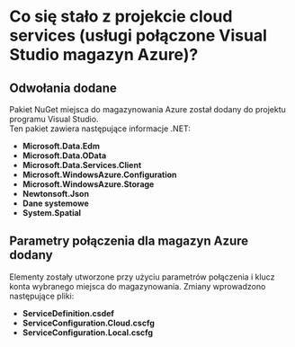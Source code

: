 <properties
    pageTitle="Co się stało z chmury usługi projektu? | Microsoft Azure | Usługi połączone programu Visual Studio"
    description="W tym artykule opisano, co się dzieje w chmurze projektu usług po łączenie się z kontem Azure miejsca do magazynowania przy użyciu programu Visual Studio połączenia usług"
    services="storage"
    documentationCenter=""
    authors="TomArcher"
    manager="douge"
    editor=""/>

<tags
    ms.service="storage"
    ms.workload="web"
    ms.tgt_pltfrm="vs-what-happened"
    ms.devlang="na"
    ms.topic="article"
    ms.date="08/15/2016"
    ms.author="tarcher"/>

# <a name="what-happened-to-my-cloud-services-project-visual-studio-azure-storage-connected-service"></a>Co się stało z projekcie cloud services (usługi połączone Visual Studio magazyn Azure)?

## <a name="references-added"></a>Odwołania dodane

Pakiet NuGet miejsca do magazynowania Azure został dodany do projektu programu Visual Studio.  
Ten pakiet zawiera następujące informacje .NET:

- **Microsoft.Data.Edm**
- **Microsoft.Data.OData**
- **Microsoft.Data.Services.Client**
- **Microsoft.WindowsAzure.Configuration**
- **Microsoft.WindowsAzure.Storage**
- **Newtonsoft.Json**
- **Dane systemowe**
- **System.Spatial**

## <a name="connection-string-for-azure-storage-added"></a>Parametry połączenia dla magazyn Azure dodany
Elementy zostały utworzone przy użyciu parametrów połączenia i klucz konta wybranego miejsca do magazynowania. Zmiany wprowadzono następujące pliki:

- **ServiceDefinition.csdef**
- **ServiceConfiguration.Cloud.cscfg**
- **ServiceConfiguration.Local.cscfg**
